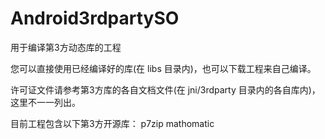 ﻿# Android3rdpartySO
用于编译第3方动态库的工程

您可以直接使用已经编译好的库(在 libs 目录内)，也可以下载工程来自己编译。

许可证文件请参考第3方库的各自文档文件(在 jni/3rdparty 目录内的各自库内)，这里不一一列出。

目前工程包含以下第3方开源库：
p7zip
mathomatic
